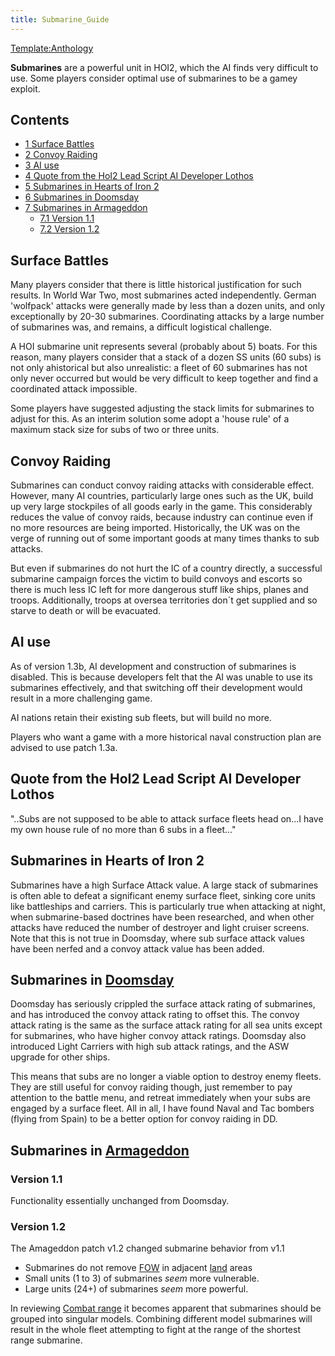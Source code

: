 ```yaml
---
title: Submarine_Guide
---
```


[Template:Anthology](/wiki/index.php?title=Template:Anthology&action=edit&redlink=1 "Template:Anthology (page does not exist)")

**Submarines** are a powerful unit in HOI2, which the AI finds very difficult to use. Some players consider optimal use of submarines to be a gamey exploit.

## Contents

- [1 Surface Battles](#Surface_Battles)
- [2 Convoy Raiding](#Convoy_Raiding)
- [3 AI use](#AI_use)
- [4 Quote from the HoI2 Lead Script AI Developer Lothos](#Quote_from_the_HoI2_Lead_Script_AI_Developer_Lothos)
- [5 Submarines in Hearts of Iron 2](#Submarines_in_Hearts_of_Iron_2)
- [6 Submarines in Doomsday](#Submarines_in_Doomsday)
- [7 Submarines in Armageddon](#Submarines_in_Armageddon)
  - [7.1 Version 1.1](#Version_1.1)
  - [7.2 Version 1.2](#Version_1.2)

## Surface Battles

Many players consider that there is little historical justification for such results. In World War Two, most submarines acted independently. German 'wolfpack' attacks were generally made by less than a dozen units, and only exceptionally by 20-30 submarines. Coordinating attacks by a large number of submarines was, and remains, a difficult logistical challenge.

A HOI submarine unit represents several (probably about 5) boats. For this reason, many players consider that a stack of a dozen SS units (60 subs) is not only ahistorical but also unrealistic: a fleet of 60 submarines has not only never occurred but would be very difficult to keep together and find a coordinated attack impossible.

Some players have suggested adjusting the stack limits for submarines to adjust for this. As an interim solution some adopt a 'house rule' of a maximum stack size for subs of two or three units.

## Convoy Raiding

Submarines can conduct convoy raiding attacks with considerable effect. However, many AI countries, particularly large ones such as the UK, build up very large stockpiles of all goods early in the game. This considerably reduces the value of convoy raids, because industry can continue even if no more resources are being imported. Historically, the UK was on the verge of running out of some important goods at many times thanks to sub attacks.

But even if submarines do not hurt the IC of a country directly, a successful submarine campaign forces the victim to build convoys and escorts so there is much less IC left for more dangerous stuff like ships, planes and troops. Additionally, troops at oversea territories don´t get supplied and so starve to death or will be evacuated.

## AI use

As of version 1.3b, AI development and construction of submarines is disabled. This is because developers felt that the AI was unable to use its submarines effectively, and that switching off their development would result in a more challenging game.

AI nations retain their existing sub fleets, but will build no more.

Players who want a game with a more historical naval construction plan are advised to use patch 1.3a.

## Quote from the HoI2 Lead Script AI Developer Lothos

"..Subs are not supposed to be able to attack surface fleets head on...I have my own house rule of no more than 6 subs in a fleet..."

## Submarines in Hearts of Iron 2

Submarines have a high Surface Attack value. A large stack of submarines is often able to defeat a significant enemy surface fleet, sinking core units like battleships and carriers. This is particularly true when attacking at night, when submarine-based doctrines have been researched, and when other attacks have reduced the number of destroyer and light cruiser screens. Note that this is not true in Doomsday, where sub surface attack values have been nerfed and a convoy attack value has been added.

## Submarines in [Doomsday](/wiki/Doomsday "Doomsday")

Doomsday has seriously crippled the surface attack rating of submarines, and has introduced the convoy attack rating to offset this. The convoy attack rating is the same as the surface attack rating for all sea units except for submarines, who have higher convoy attack ratings. Doomsday also introduced Light Carriers with high sub attack ratings, and the ASW upgrade for other ships.

This means that subs are no longer a viable option to destroy enemy fleets. They are still useful for convoy raiding though, just remember to pay attention to the battle menu, and retreat immediately when your subs are engaged by a surface fleet. All in all, I have found Naval and Tac bombers (flying from Spain) to be a better option for convoy raiding in DD.

## Submarines in [Armageddon](/wiki/Armageddon "Armageddon")

### Version 1.1

Functionality essentially unchanged from Doomsday.

### Version 1.2

The Amageddon patch v1.2 changed submarine behavior from v1.1

- Submarines do not remove [FOW](/wiki/FOW "FOW") in adjacent [land](/wiki/index.php?title=Land&action=edit&redlink=1 "Land (page does not exist)") areas
- Small units (1 to 3) of submarines _seem_ more vulnerable.
- Large units (24+) of submarines _seem_ more powerful.

In reviewing [Combat range](/wiki/Combat_range "Combat range") it becomes apparent that submarines should be grouped into singular models. Combining different model submarines will result in the whole fleet attempting to fight at the range of the shortest range submarine.
